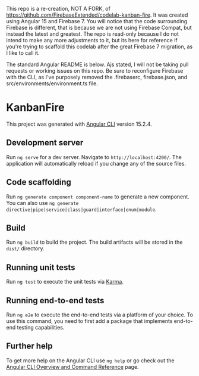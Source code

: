 This repo is a re-creation, NOT A FORK, of https://github.com/FirebaseExtended/codelab-kanban-fire. It was created using Angular 15 and Firebase 7. You will notice that the code surrounding Firebase is different, that is because we are not using Firebase Compat, but instead the latest and greatest. The repo is read-only because I do not intend to make any more adjustments to it, but its here for reference if you're trying to scaffold this codelab after the great Firebase 7 migration, as I like to call it.

The standard Angular README is below. Ajs stated, I will not be taking pull requests or working issues on this repo. Be sure to reconfigure Firebase with the CLI, as I've purposely removed the .firebaserc, firebase.json, and src/environments/environment.ts file.

# KanbanFire

This project was generated with [Angular CLI](https://github.com/angular/angular-cli) version 15.2.4.

## Development server

Run `ng serve` for a dev server. Navigate to `http://localhost:4200/`. The application will automatically reload if you change any of the source files.

## Code scaffolding

Run `ng generate component component-name` to generate a new component. You can also use `ng generate directive|pipe|service|class|guard|interface|enum|module`.

## Build

Run `ng build` to build the project. The build artifacts will be stored in the `dist/` directory.

## Running unit tests

Run `ng test` to execute the unit tests via [Karma](https://karma-runner.github.io).

## Running end-to-end tests

Run `ng e2e` to execute the end-to-end tests via a platform of your choice. To use this command, you need to first add a package that implements end-to-end testing capabilities.

## Further help

To get more help on the Angular CLI use `ng help` or go check out the [Angular CLI Overview and Command Reference](https://angular.io/cli) page.
